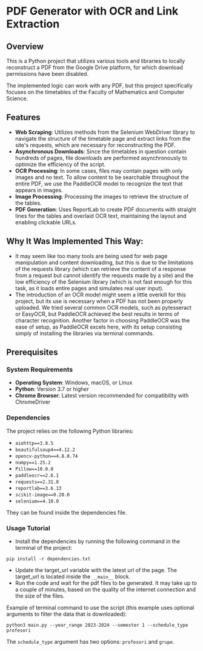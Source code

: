 # PDF Generator with OCR and Link Extraction

## Overview

This is a Python project that utilizes various tools and libraries to locally reconstruct a PDF from the Google Drive platform, for which download permissions have been disabled.

The implemented logic can work with any PDF, but this project specifically focuses on the timetables of the Faculty of Mathematics and Computer Science.

## Features

- **Web Scraping**: Utilizes methods from the Selenium WebDriver library to navigate the structure of the timetable page and extract links from the site's requests, which are necessary for reconstructing the PDF.
- **Asynchronous Downloads**: Since the timetables in question contain hundreds of pages, file downloads are performed asynchronously to optimize the efficiency of the script.
- **OCR Processing**: In some cases, files may contain pages with only images and no text. To allow content to be searchable throughout the entire PDF, we use the PaddleOCR model to recognize the text that appears in images.
- **Image Processing**: Processing the images to retrieve the structure of the tables.
- **PDF Generation**: Uses ReportLab to create PDF documents with straight lines for the tables and overlaid OCR text, maintaining the layout and enabling clickable URLs.

## Why It Was Implemented This Way:

- It may seem like too many tools are being used for web page manipulation and content downloading, but this is due to the limitations of the requests library (which can retrieve the content of a response from a request but cannot identify the requests made by a site) and the low efficiency of the Selenium library (which is not fast enough for this task, as it loads entire pages and simulates real user input).
- The introduction of an OCR model might seem a little overkill for this project, but its use is necessary when a PDF has not been properly uploaded. We tried several common OCR models, such as pytesseract or EasyOCR, but PaddleOCR achieved the best results in terms of character recognition. Another factor in choosing PaddleOCR was the ease of setup, as PaddleOCR excels here, with its setup consisting simply of installing the libraries via terminal commands.

## Prerequisites

### System Requirements

- **Operating System**: Windows, macOS, or Linux
- **Python**: Version 3.7 or higher
- **Chrome Browser**: Latest version recommended for compatibility with ChromeDriver

### Dependencies

The project relies on the following Python libraries:


- `aiohttp==3.8.5`
- `beautifulsoup4==4.12.2`
- `opencv-python==4.8.0.74`
- `numpy==1.25.2`
- `Pillow==10.0.0`
- `paddleocr==2.6.1`
- `requests==2.31.0`
- `reportlab==3.6.13`
- `scikit-image==0.20.0`
- `selenium==4.10.0`

They can be found inside the dependencies file.

### Usage Tutorial

- Install the dependencies by running the following command in the terminal of the project:

```console
pip install -r dependencies.txt
```

- Update the target_url variable with the latest url of the page. The target_url is located inside the `__main__` block.
- Run the code and wait for the pdf files to be generated. It may take up to a couple of minutes, based on the quality of the internet connection and the size of the files.

Example of terminal command to use the script (this example uses optional arguments to filter the data that is downloaded):

```console
python3 main.py --year_range 2023-2024 --semester 1 --schedule_type profesori
```
The `schedule_type` argument has two options: `profesori` and `grupe`.
